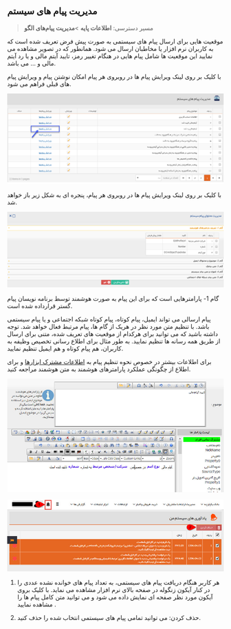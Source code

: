 ﻿## مدیریت پیام های سیستم

> مسیر دسترسی:  **اطلاعات پایه** >**مدیریت پیام‌های الگو** 

موقعیت هایی برای ارسال پیام های سیستمی به صورت پیش فرض تعریف شده است که به کاربران نرم افزار یا مخاطبان ارسال می شود. همانطور که در تصویر مشاهده می نمایید این موقعیت ها شامل پیام هایی در هنگام تغییر رمز، تایید آیتم مالی و یا رد آیتم مالی و ... می باشد.

با کلیک بر روی لینک ویرایش پیام ها در روبروی هر پیام امکان نوشتن پیام و ویرایش پیام های قبلی فراهم می شود.

![](SystemMessagesManagement1.png)

با کلیک بر روی لینک ویرایش پیام ها در روبروی هر پیام، پنجره ای به شکل زیر باز خواهد شد.


![](SystemMessagesManagement2.png)

گام 1- پارامترهایی است که برای این پیام به صورت هوشمند توسط برنامه نویسان پیام گستر قرارداده شده است.

پیام ارسالی می تواند ایمیل، پیام کوتاه، پیام کوتاه شبکه اجتماعی و یا پیام سیستمی باشد. با تنظیم متن مورد نظر در هریک از گام ها، پیام مرتبط فعال خواهد شد. توجه داشته باشید که می توانید برای هرکدام از موقعیت های تعریف شده، متنی برای ارسال از طریق همه رسانه ها تنظیم نمایید. به طور مثال برای اطلاع رسانی تخصیص وظیفه به کاربران، هم پیام کوتاه و هم ایمیل تنظیم نمایید.

برای اطلاعات بیشتر در خصوص نحوه تنظیم پیام به [اطلاعات مشترک ابزارها](https://github.com/1stco/PayamGostarDocs/blob/master/help%202.5.4/Marketing/moshtarak-abzar/moshtarak-abzar.md) و برای اطلاع از چگونگی عملکرد پارامترهای هوشمند به متن هوشمند مراجعه کنید.



![](SystemMessagesManagement3.jfif)

![](SystemMessagesManagement4.jfif)

1. هر کاربر هنگام دریافت پیام های سیستمی، به تعداد پیام های خوانده نشده عددی را در کنار آیکون زنگوله در صفحه بالای نرم افزار مشاهده می نماید. با کلیک بروی آیکون مورد نظر صفحه ای نمایش داده می شود و می توانید متن کامل پیام ها را مشاهده نمایید .

2. حذف کردن: می توانید تمامی پیام های سیستمی انتخاب شده را حذف کنید.



